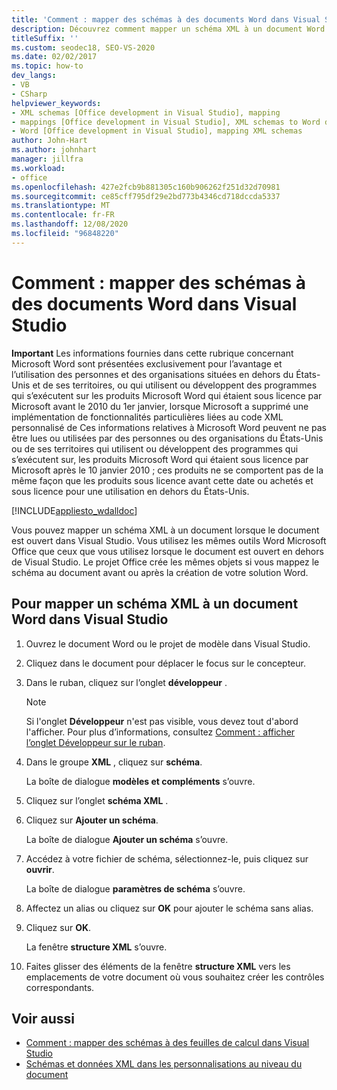 ```yaml
---
title: 'Comment : mapper des schémas à des documents Word dans Visual Studio'
description: Découvrez comment mapper un schéma XML à un document Word Microsoft Office pendant que le document est ouvert dans Visual Studio.
titleSuffix: ''
ms.custom: seodec18, SEO-VS-2020
ms.date: 02/02/2017
ms.topic: how-to
dev_langs:
- VB
- CSharp
helpviewer_keywords:
- XML schemas [Office development in Visual Studio], mapping
- mappings [Office development in Visual Studio], XML schemas to Word documents
- Word [Office development in Visual Studio], mapping XML schemas
author: John-Hart
ms.author: johnhart
manager: jillfra
ms.workload:
- office
ms.openlocfilehash: 427e2fcb9b881305c160b906262f251d32d70981
ms.sourcegitcommit: ce85cff795df29e2bd773b4346cd718dccda5337
ms.translationtype: MT
ms.contentlocale: fr-FR
ms.lasthandoff: 12/08/2020
ms.locfileid: "96848220"
---
```

# <a name="how-to-map-schemas-to-word-documents-inside-visual-studio"></a>Comment : mapper des schémas à des documents Word dans Visual Studio
  **Important** Les informations fournies dans cette rubrique concernant Microsoft Word sont présentées exclusivement pour l’avantage et l’utilisation des personnes et des organisations situées en dehors du États-Unis et de ses territoires, ou qui utilisent ou développent des programmes qui s’exécutent sur les produits Microsoft Word qui étaient sous licence par Microsoft avant le 2010 du 1er janvier, lorsque Microsoft a supprimé une implémentation de fonctionnalités particulières liées au code XML personnalisé de Ces informations relatives à Microsoft Word peuvent ne pas être lues ou utilisées par des personnes ou des organisations du États-Unis ou de ses territoires qui utilisent ou développent des programmes qui s’exécutent sur, les produits Microsoft Word qui étaient sous licence par Microsoft après le 10 janvier 2010 ; ces produits ne se comportent pas de la même façon que les produits sous licence avant cette date ou achetés et sous licence pour une utilisation en dehors du États-Unis.

 [!INCLUDE[appliesto_wdalldoc](../vsto/includes/appliesto-wdalldoc-md.md)]

 Vous pouvez mapper un schéma XML à un document lorsque le document est ouvert dans Visual Studio. Vous utilisez les mêmes outils Word Microsoft Office que ceux que vous utilisez lorsque le document est ouvert en dehors de Visual Studio. Le projet Office crée les mêmes objets si vous mappez le schéma au document avant ou après la création de votre solution Word.

## <a name="to-map-an-xml-schema-to-a-word-document-in-visual-studio"></a>Pour mapper un schéma XML à un document Word dans Visual Studio

1. Ouvrez le document Word ou le projet de modèle dans Visual Studio.

2. Cliquez dans le document pour déplacer le focus sur le concepteur.

3. Dans le ruban, cliquez sur l’onglet **développeur** .

    > [!NOTE]
    > Si l'onglet **Développeur** n'est pas visible, vous devez tout d'abord l'afficher. Pour plus d’informations, consultez [Comment : afficher l’onglet Développeur sur le ruban](../vsto/how-to-show-the-developer-tab-on-the-ribbon.md).

4. Dans le groupe **XML** , cliquez sur **schéma**.

     La boîte de dialogue **modèles et compléments** s’ouvre.

5. Cliquez sur l’onglet **schéma XML** .

6. Cliquez sur **Ajouter un schéma**.

     La boîte de dialogue **Ajouter un schéma** s’ouvre.

7. Accédez à votre fichier de schéma, sélectionnez-le, puis cliquez sur **ouvrir**.

     La boîte de dialogue **paramètres de schéma** s’ouvre.

8. Affectez un alias ou cliquez sur **OK** pour ajouter le schéma sans alias.

9. Cliquez sur **OK**.

     La fenêtre **structure XML** s’ouvre.

10. Faites glisser des éléments de la fenêtre **structure XML** vers les emplacements de votre document où vous souhaitez créer les contrôles correspondants.

## <a name="see-also"></a>Voir aussi
- [Comment : mapper des schémas à des feuilles de calcul dans Visual Studio](../vsto/how-to-map-schemas-to-worksheets-inside-visual-studio.md)
- [Schémas et données XML dans les personnalisations au niveau du document](../vsto/xml-schemas-and-data-in-document-level-customizations.md)

